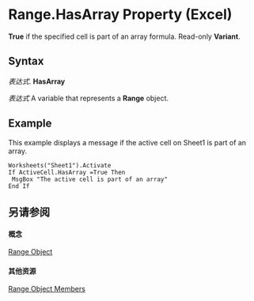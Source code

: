 
# Range.HasArray Property (Excel)

 **True** if the specified cell is part of an array formula. Read-only **Variant**.


## Syntax

 _表达式_. **HasArray**

 _表达式_ A variable that represents a **Range** object.


## Example

This example displays a message if the active cell on Sheet1 is part of an array.


```
Worksheets("Sheet1").Activate 
If ActiveCell.HasArray =True Then 
 MsgBox "The active cell is part of an array" 
End If
```


## 另请参阅


#### 概念


[Range Object](b8207778-0dcc-4570-1234-f130532cc8cd.md)
#### 其他资源


[Range Object Members](http://msdn.microsoft.com/library/4336bf81-1e63-7e44-1792-baf366a027a7%28Office.15%29.aspx)